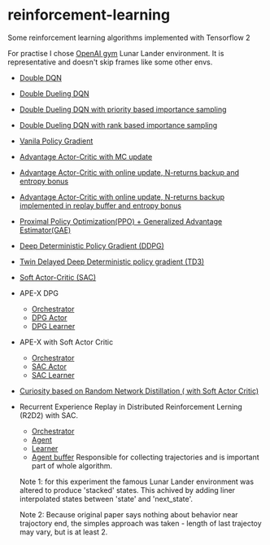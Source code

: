 # reinforcement-learning

Some reinforcement learning algorithms implemented with Tensorflow 2

For practise I chose [OpenAI gym](https://github.com/openai/gym) Lunar Lander environment.
It is representative and doesn't skip frames like some other envs.

* [Double DQN](https://github.com/vformanyuk/reinforcement-learning/blob/master/lunar_lander_doubleDQN.py)
* [Double Dueling DQN](https://github.com/vformanyuk/reinforcement-learning/blob/master/lunar_lander_double_dueling_DQN.py)
* [Double Dueling DQN with priority based importance sampling](https://github.com/vformanyuk/reinforcement-learning/blob/master/lunar_lander_double_dueling_DQN_IS.py)
* [Double Dueling DQN with rank based importance sampling](https://github.com/vformanyuk/reinforcement-learning/blob/master/lunar_lander_double_dueling_DQN_IS_rank.py)
* [Vanila Policy Gradient](https://github.com/vformanyuk/reinforcement-learning/blob/master/lunar_lander_PolicyGradient.py)
* [Advantage Actor-Critic with MC update](https://github.com/vformanyuk/reinforcement-learning/blob/master/lunar_lander_ActorCritic.py)
* [Advantage Actor-Critic with online update, N-returns backup and entropy bonus](https://github.com/vformanyuk/reinforcement-learning/blob/master/lunar_lander_a2c_tdn_entropy.py)
* [Advantage Actor-Critic with online update, N-returns backup implemented in replay buffer and entropy bonus](https://github.com/vformanyuk/reinforcement-learning/blob/master/lunar_lander_a2c_tdn_buffer_with_entropy.py)
* [Proximal Policy Optimization(PPO) + Generalized Advantage Estimator(GAE)](https://github.com/vformanyuk/reinforcement-learning/blob/master/lunar_lander_PPO.py)
* [Deep Deterministic Policy Gradient (DDPG)](https://github.com/vformanyuk/reinforcement-learning/blob/master/lunar_lander_DDPG.py)
* [Twin Delayed Deep Deterministic policy gradient (TD3)](https://github.com/vformanyuk/reinforcement-learning/blob/master/lunar_lander_TD3.py)
* [Soft Actor-Critic (SAC)](https://github.com/vformanyuk/reinforcement-learning/blob/master/lunar_lander_SAC.py)
* APE-X DPG
  * [Orchestrator](https://github.com/vformanyuk/reinforcement-learning/blob/master/lunar_lander_ape-x.py)
  * [DPG Actor](https://github.com/vformanyuk/reinforcement-learning/blob/master/APEX/dpg_actor_slim.py)
  * [DPG Learner](https://github.com/vformanyuk/reinforcement-learning/blob/master/APEX/dpg_learner.py)
* APE-X with Soft Actor Critic
  * [Orchestrator](https://github.com/vformanyuk/reinforcement-learning/blob/master/lunar_lander_ape-x-SAC.py)
  * [SAC Actor](https://github.com/vformanyuk/reinforcement-learning/blob/master/APEX/sac_actor.py)
  * [SAC Learner](https://github.com/vformanyuk/reinforcement-learning/blob/master/APEX/sac_learner.py)
* [Curiosity based on Random Network Distillation ( with Soft Actor Critic)](https://github.com/vformanyuk/reinforcement-learning/blob/master/lunar_lander_RND_Curiosity.py)
* Recurrent Experience Replay in Distributed Reinforcement Lerning (R2D2) with SAC.
  * [Orchestrator](https://github.com/vformanyuk/reinforcement-learning/blob/master/lunar_lander_SAC_R2D2.py)
  * [Agent](https://github.com/vformanyuk/reinforcement-learning/blob/master/R2D2/R2D2_SAC_Agent.py)
  * [Learner](https://github.com/vformanyuk/reinforcement-learning/blob/master/R2D2/R2D2_SAC_Learner.py)
  * [Agent buffer](https://github.com/vformanyuk/reinforcement-learning/blob/master/R2D2/R2D2_AgentBuffer.py) Responsible for collecting trajectories and is important part of whole algorithm.
  
  Note 1: for this experiment the famous Lunar Lander environment was altered to produce 'stacked' states. This achived by adding liner interpolated states between 'state' and 'next_state'.

  Note 2: Because original paper says nothing about behavior near trajoctory end, the simples approach was taken - length of last trajectoy may vary, but is at least 2.
